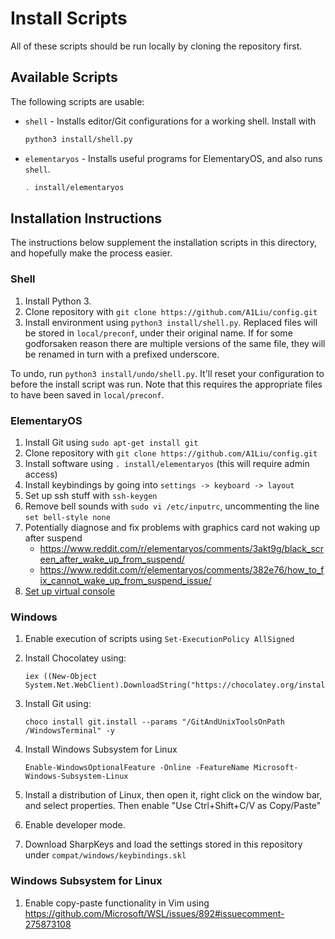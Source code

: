# Install Scripts
All of these scripts should be run locally by cloning the repository first.

## Available Scripts
The following scripts are usable:

- `shell` - Installs editor/Git configurations for a working shell. Install with

  ```sh
  python3 install/shell.py
  ```

- `elementaryos` - Installs useful programs for ElementaryOS, and also runs `shell`.

  ```sh
  . install/elementaryos
  ```


## Installation Instructions
The instructions below supplement the installation scripts in this directory, and
hopefully make the process easier.

### Shell
1. Install Python 3.
2. Clone repository with `git clone https://github.com/A1Liu/config.git`
3. Install environment using `python3 install/shell.py`. Replaced files will be
   stored in `local/preconf`, under their original name. If for some godforsaken
   reason there are multiple versions of the same file, they will be renamed in
   turn with a prefixed underscore.

To undo, run `python3 install/undo/shell.py`. It'll reset your configuration to
before the install script was run. Note that this requires the appropriate files
to have been saved in `local/preconf`.

### ElementaryOS
1. Install Git using `sudo apt-get install git`
2. Clone repository with `git clone https://github.com/A1Liu/config.git`
2. Install software using `. install/elementaryos` (this will require admin access)
3. Install keybindings by going into `settings -> keyboard -> layout`
4. Set up ssh stuff with `ssh-keygen`
5. Remove bell sounds with `sudo vi /etc/inputrc`, uncommenting the line `set bell-style none`
6. Potentially diagnose and fix problems with graphics card not waking up after
   suspend
   -  https://www.reddit.com/r/elementaryos/comments/3akt9g/black_screen_after_wake_up_from_suspend/
   -  https://www.reddit.com/r/elementaryos/comments/382e76/how_to_fix_cannot_wake_up_from_suspend_issue/
7. [Set up virtual console](https://askubuntu.com/questions/982863/change-caps-lock-to-control-in-virtual-console-on-ubuntu-17)

### Windows
1. Enable execution of scripts using `Set-ExecutionPolicy AllSigned`
2. Install Chocolatey using:

   ```
   iex ((New-Object System.Net.WebClient).DownloadString("https://chocolatey.org/install.ps1"))
   ```

3. Install Git using:

   ```
   choco install git.install --params "/GitAndUnixToolsOnPath /WindowsTerminal" -y
   ```

4. Install Windows Subsystem for Linux

   ```
   Enable-WindowsOptionalFeature -Online -FeatureName Microsoft-Windows-Subsystem-Linux
   ```

6. Install a distribution of Linux, then open it, right click on the window bar,
   and select properties. Then enable "Use Ctrl+Shift+C/V as Copy/Paste"

7. Enable developer mode.

8. Download SharpKeys and load the settings stored in this repository under
   `compat/windows/keybindings.skl`

### Windows Subsystem for Linux
1. Enable copy-paste functionality in Vim using https://github.com/Microsoft/WSL/issues/892#issuecomment-275873108
